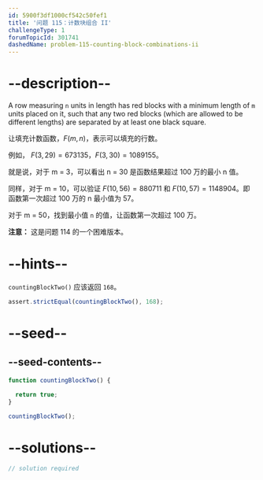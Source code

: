 ```yaml
---
id: 5900f3df1000cf542c50fef1
title: '问题 115：计数块组合 II'
challengeType: 1
forumTopicId: 301741
dashedName: problem-115-counting-block-combinations-ii
---
```


# --description--

A row measuring `n` units in length has red blocks with a minimum length of `m` units placed on it, such that any two red blocks (which are allowed to be different lengths) are separated by at least one black square.

让填充计数函数，$F(m, n)$，表示可以填充的行数。

例如， $F(3, 29) = 673135$，$F(3, 30) = 1089155$。

就是说，对于 m = 3，可以看出 n = 30 是函数结果超过 100 万的最小 n 值。

同样，对于 m = 10，可以验证 $F(10, 56) = 880711$ 和 $F(10, 57) = 1148904$。即函数第一次超过 100 万的 n 最小值为 57。

对于 m = 50，找到最小值 `n` 的值，让函数第一次超过 100 万。

**注意：** 这是问题 114 的一个困难版本。

# --hints--

`countingBlockTwo()` 应该返回 `168`。

```js
assert.strictEqual(countingBlockTwo(), 168);
```

# --seed--

## --seed-contents--

```js
function countingBlockTwo() {

  return true;
}

countingBlockTwo();
```

# --solutions--

```js
// solution required
```
